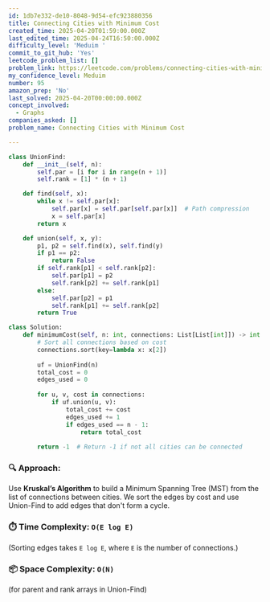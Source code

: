 ```yaml
---
id: 1db7e332-de10-8048-9d54-efc923880356
title: Connecting Cities with Minimum Cost
created_time: 2025-04-20T01:59:00.000Z
last_edited_time: 2025-04-24T16:50:00.000Z
difficulty_level: 'Meduim '
commit_to_git_hub: 'Yes'
leetcode_problem_list: []
problem_link: https://leetcode.com/problems/connecting-cities-with-minimum-cost/
my_confidence_level: Meduim
number: 95
amazon_prep: 'No'
last_solved: 2025-04-20T00:00:00.000Z
concept_involved:
  - Graphs
companies_asked: []
problem_name: Connecting Cities with Minimum Cost

---
```


```python
class UnionFind:
    def __init__(self, n):
        self.par = [i for i in range(n + 1)]
        self.rank = [1] * (n + 1)

    def find(self, x):
        while x != self.par[x]:
            self.par[x] = self.par[self.par[x]]  # Path compression
            x = self.par[x]
        return x

    def union(self, x, y):
        p1, p2 = self.find(x), self.find(y)
        if p1 == p2:
            return False
        if self.rank[p1] < self.rank[p2]:
            self.par[p1] = p2
            self.rank[p2] += self.rank[p1]
        else:
            self.par[p2] = p1
            self.rank[p1] += self.rank[p2]
        return True

class Solution:
    def minimumCost(self, n: int, connections: List[List[int]]) -> int:
        # Sort all connections based on cost
        connections.sort(key=lambda x: x[2])
        
        uf = UnionFind(n)
        total_cost = 0
        edges_used = 0
        
        for u, v, cost in connections:
            if uf.union(u, v):
                total_cost += cost
                edges_used += 1
                if edges_used == n - 1:
                    return total_cost
        
        return -1  # Return -1 if not all cities can be connected

```

### 🔍 **Approach:**

Use **Kruskal’s Algorithm** to build a Minimum Spanning Tree (MST) from the list of connections between cities. We sort the edges by cost and use Union-Find to add edges that don't form a cycle.

### ⏱️ **Time Complexity:** `O(E log E)`

(Sorting edges takes `E log E`, where `E` is the number of connections.)

### 📦 **Space Complexity:** `O(N)`

(for parent and rank arrays in Union-Find)
